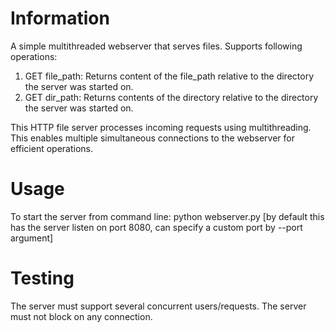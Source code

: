 # Information

A simple multithreaded webserver that serves files. Supports following operations:
1. GET file_path: Returns content of the file_path relative to the directory the server was started on.
2. GET dir_path: Returns contents of the directory relative to the directory the server was started on.

This HTTP file server processes incoming requests using multithreading. This enables multiple simultaneous connections to the webserver for efficient operations.

# Usage

To start the server from command line:
python webserver.py [by default this has the server listen on port 8080, can specify a custom port by --port argument]

# Testing

The server must support several concurrent users/requests. 
The server must not block on any connection.
